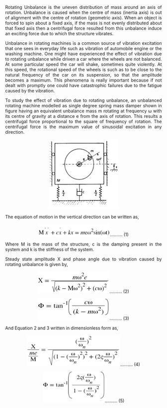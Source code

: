 <div  style="text-align: justify;">

Rotating Unbalance is the uneven distribution of mass around an axis of rotation. Unbalance is caused when the centre of mass (inertia axis) is out of alignment with the centre of rotation (geometric axis). When an object is forced to spin about a fixed axis, if the mass is not evenly distributed about that fixed axis then a centrifugal force resulted from this unbalance induce an exciting force due to which the structure vibrates.

Unbalance in rotating machines is a common source of vibration excitation that one sees in everyday life such as vibration of automobile engine or the washing machine. One might have experienced the effect of vibration due to rotating unbalance while driven a car where the wheels are not balanced. At some particular speed the car will shake, sometimes quite violently. At this speed, the rotational speed of the wheels is such as to be close to the natural frequency of the car on its suspension, so that the amplitude becomes a maximum. This phenomena is really important because if not dealt with promptly one could have catastrophic failures due to the fatigue caused by the vibration.

To study the effect of vibration due to rotating unbalance, an unbalanced rotating machine modelled as single degree spring mass damper shown in figure having an equivalent unbalance mass m rotating at frequency ω with its centre of gravity at a distance e from the axis of rotation. This results a centrifugal force proportional to the square of frequency of rotation. The centrifugal force is the maximum value of sinusoidal excitation in any direction.

<div style="text-align:center">

[<img src="./images/rot1.png" width="225" height="225"/>](./images/rot1.png)

</div>

The equation of motion in the vertical direction can be written as,

 <div style="text-align:center">

[<img src="./images/rot2.png" width="230" height="40"/>](./images/rot2.png).......... (1)

</div>
Where M is the mass of the structure, c is the damping present in the system and k is the stiffness of the system.

Steady state amplitude X and phase angle due to vibration caused by rotating unbalance is given by,

 <div style="text-align:center">

[<img src="./images/rot3.png" width="230" height="70"/>](./images/rot3.png).......... (2)

[<img src="./images/rot4.png" width="230" height="70"/>](./images/rot4.png).......... (3)

</div>

And Equation 2 and 3 written in dimensionless form as,

 <div style="text-align:center">

[<img src="./images/rot5.png" width="300" height="100"/>](./images/rot5.png).......... (4)

[<img src="./images/rot6.png" width="200" height="100"/>](./images/rot6.png).......... (5)

</div>

</div>
